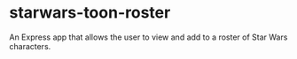 # starwars-toon-roster
An Express app that allows the user to view and add to a roster of Star Wars characters.
